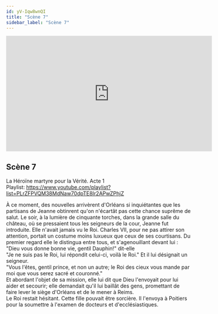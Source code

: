 ```yaml
---
id: yV-Iqw8wnQI
title: "Scène 7"
sidebar_label: "Scène 7"
---
```


<div class="video-float-container">
  <iframe
    width="560"
    height="315"
    src="https://www.youtube.com/embed/yV-Iqw8wnQI"
    title="YouTube video player"
    frameborder="0"
    allow="accelerometer; autoplay; clipboard-write; encrypted-media; gyroscope; picture-in-picture; web-share"
    referrerpolicy="strict-origin-when-cross-origin"
    allowfullscreen
  ></iframe>
</div>

## Scène 7

La Héroïne martyre pour la Vérité. Acte 1  
Playlist: https://www.youtube.com/playlist?list=PLrZFPVQM38MdNaw70dpTE8Ir2APwZPhjZ

À ce moment, des nouvelles arrivèrent d'Orléans si inquiétantes que les partisans de Jeanne obtinrent qu'on n'écartât pas cette chance suprême de salut. Le soir, à la lumière de cinquante torches, dans la grande salle du château, où se pressaient tous les seigneurs de la cour, Jeanne fut introduite. Elle n'avait jamais vu le Roi. Charles VII, pour ne pas attirer son attention, portait un costume moins luxueux que ceux de ses courtisans. Du premier regard elle le distingua entre tous, et s'agenouillant devant lui :   
"Dieu vous donne bonne vie, gentil Dauphin!" dit-elle  
"Je ne suis pas le Roi, lui répondit celui-ci, voilà le Roi." Et il lui désignait un seigneur.  
"Vous l'êtes, gentil prince, et non un autre; le Roi des cieux vous mande par moi que vous serez sacré et couronné."   
Et abordant l'objet de sa mission, elle lui dit que Dieu l'envoyait pour lui aider et secourir; elle demandait qu'il lui baillât des gens, promettant de faire lever le siège d'Orléans et de le mener à Reims.  
Le Roi restait hésitant. Cette fille pouvait être sorcière. Il l'envoya à Poitiers pour la soumettre à l'examen de docteurs et d'ecclésiastiques.
